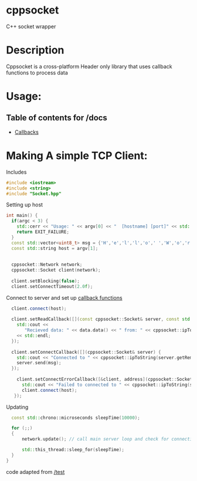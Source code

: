 # cppsocket 
C++ socket wrapper

# Description

Cppsocket is a cross-platform Header only library that uses callback functions to process data  

# Usage:
## Table of contents for /docs
 - [Callbacks](/docs/Callbacks.md)


# Making A simple TCP Client:
Includes
```cpp
#include <iostream>
#include <string>
#include "Socket.hpp"
```
Setting up host
```cpp
int main() {
  if(argc < 3) {
    std::cerr << "Usage: " << argv[0] << "  [hostname] [port]" << std::endl;
    return EXIT_FAILURE;
  }
  const std::vector<uint8_t> msg = {'H','e','l','l','o',' ','W','o','r','l','d'};
  const std::string host = argv[1];
  
  
  cppsocket::Network network;  
  cppsocket::Socket client(network);
  
  client.setBlocking(false);
  client.setConnectTimeout(2.0f);
``` 
Connect to server and set up [callback functions](/docs/Callbacks.md)

```cpp
  client.connect(host);
  
  client.setReadCallback([](const cppsocket::Socket& server, const std::vector<uint8_t> data){
    std::cout <<
       "Recieved data: " << data.data() << " from: " << cppsocket::ipToString(server.getRemoteIPAddress())
    << std::endl;
  });
  
  client.setConnectCallback([](cppsocket::Socket& server) {
    std::cout << "Connected to " << cppsocket::ipToString(server.getRemoteIPAddress()) << std::endl;
    server.send(msg);
  });
  
    client.setConnectErrorCallback([&client, address](cppsocket::Socket& server) {
      std::cout << "Failed to connected to " << cppsocket::ipToString(server.getRemoteIPAddress()) << std::endl;
      client.connect(host);
   });
```

Updating
```cpp
  const std::chrono::microseconds sleepTime(10000);

  for (;;)
  {
      network.update(); // call main server loop and check for connections

      std::this_thread::sleep_for(sleepTime);
  }  
}
```

code adapted from [/test](/test/main.cpp)
